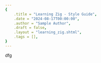 ```yaml
---
{
    .title = "Learning Zig - Style Guide",
    .date = "2024-08-17T00:00:00",
    .author = "Sample Author",
    .draft = false,
    .layout = "learning_zig.shtml",
    .tags = [],
}  
--- 
```

dfg